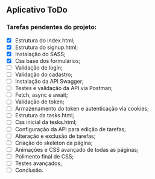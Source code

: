 ## Aplicativo ToDo

### Tarefas pendentes do projeto:

- [X] Estrutura do index.html;
- [x] Estrutura do signup.html;
- [x] Instalação do SASS;
- [x] Css base dos formulários;
- [ ] Validação de login;
- [ ] Validação do cadastro;
- [ ] Instalação da API Swagger;
- [ ] Testes e validação da API via Postman;
- [ ] Fetch, async e await;
- [ ] Validação de token;
- [ ] Armazenamento do token e autenticação via cookies;
- [ ] Estrutura da tasks.html;
- [ ] Css inicial da tesks.html;
- [ ] Configuração da API para edição de tarefas;
- [ ] Alteração e exclusão de tarefas;
- [ ] Criação do skeleton da página;
- [ ] Animações e CSS avançado de todas as páginas;
- [ ] Polimento final de CSS;
- [ ] Testes avançados;
- [ ] Conclusão.